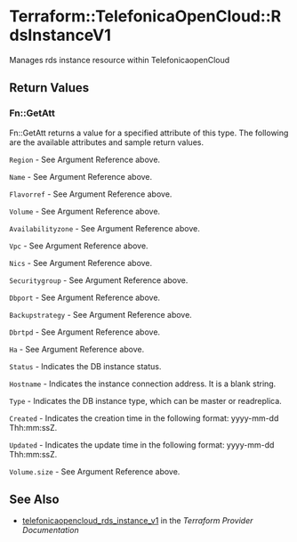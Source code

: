 # Terraform::TelefonicaOpenCloud::RdsInstanceV1

Manages rds instance resource within TelefonicaopenCloud

## Return Values

### Fn::GetAtt

Fn::GetAtt returns a value for a specified attribute of this type. The following are the available attributes and sample return values.

`Region` - See Argument Reference above.

`Name` - See Argument Reference above.

`Flavorref` - See Argument Reference above.

`Volume` - See Argument Reference above.

`Availabilityzone` - See Argument Reference above.

`Vpc` - See Argument Reference above.

`Nics` - See Argument Reference above.

`Securitygroup` - See Argument Reference above.

`Dbport` - See Argument Reference above.

`Backupstrategy` - See Argument Reference above.

`Dbrtpd` - See Argument Reference above.

`Ha` - See Argument Reference above.

`Status` - Indicates the DB instance status.

`Hostname` - Indicates the instance connection address. It is a blank string.

`Type` - Indicates the DB instance type, which can be master or readreplica.

`Created` - Indicates the creation time in the following format: yyyy-mm-dd Thh:mm:ssZ.

`Updated` - Indicates the update time in the following format: yyyy-mm-dd Thh:mm:ssZ.

`Volume.size` - See Argument Reference above.

## See Also

* [telefonicaopencloud_rds_instance_v1](https://www.terraform.io/docs/providers/telefonicaopencloud/r/rds_instance_v1.html) in the _Terraform Provider Documentation_